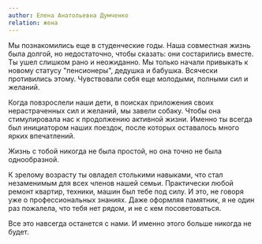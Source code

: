 ```yaml
---
author: Елена Анатольевна Думченко
relation: жена
---
```


Мы познакомились еще в студенческие годы. Наша совместная жизнь была долгой, но недостаточно, чтобы сказать: они состарились вместе. Ты ушел слишком рано и неожиданно.
Мы только начали привыкать к новому статусу "пенсионеры", дедушка и бабушка. Всячески противились этому. Чувствовали себя еще молодыми, полными сил и желаний.

Когда повзрослели наши дети, в поисках приложения своих нерастраченных сил и желаний, мы завели собаку. Чтобы она стимулировала нас к продолжению активной жизни.
Именно ты всегда был инициатором наших поездок, после которых оставалось много ярких впечатлений.

Жизнь с тобой никогда не была простой, но она точно не была однообразной.

К зрелому возрасту ты овладел столькими навыками, что стал незаменимым для всех членов нашей семьи.  Практически любой ремонт квартир, техники, машин был тебе под силу.
И это, не говоря уже о профессиональных знаниях. Даже оформляя памятник, я не один раз пожалела, что тебя нет рядом, и не с кем посоветоваться.

Все это навсегда останется с нами. И именно этого больше никогда не будет.
